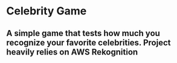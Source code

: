 # Celebrity Game

## A simple game that tests how much you recognize your favorite celebrities. Project heavily relies on AWS Rekognition